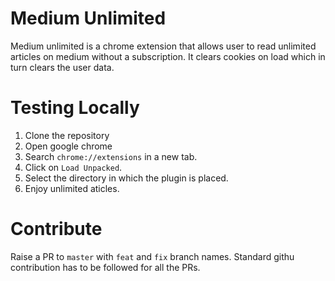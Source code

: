 # Medium Unlimited

Medium unlimited is a chrome extension that allows user to read unlimited articles on medium without a subscription. It clears cookies on load which in turn clears the user data.

# Testing Locally

1. Clone the repository
2. Open google chrome
3. Search `chrome://extensions` in a new tab.
4. Click on `Load Unpacked`.
5. Select the directory in which the plugin is placed.
6. Enjoy unlimited aticles.

# Contribute
Raise a PR to `master` with `feat` and `fix` branch names. Standard githu contribution has to be followed for all the PRs.
